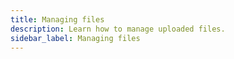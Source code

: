 ```yaml
---
title: Managing files
description: Learn how to manage uploaded files.
sidebar_label: Managing files
---
```

